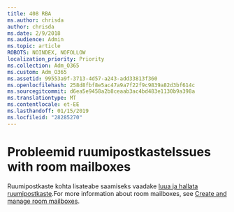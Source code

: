 ```yaml
---
title: 408 RBA
ms.author: chrisda
author: chrisda
ms.date: 2/9/2018
ms.audience: Admin
ms.topic: article
ROBOTS: NOINDEX, NOFOLLOW
localization_priority: Priority
ms.collection: Adm_O365
ms.custom: Adm_O365
ms.assetid: 99553a9f-3713-4d57-a243-add33813f360
ms.openlocfilehash: 258d8fbf8e5ac47a9a7f22f9c9839a82d3bf614c
ms.sourcegitcommit: d6ea5e9458a2b8ceaab3ac4bd483e1130b9a398a
ms.translationtype: MT
ms.contentlocale: et-EE
ms.lasthandoff: 01/15/2019
ms.locfileid: "28285270"
---
```

# <a name="issues-with-room-mailboxes"></a><span data-ttu-id="5ddcf-102">Probleemid ruumipostkaste</span><span class="sxs-lookup"><span data-stu-id="5ddcf-102">Issues with room mailboxes</span></span>

<span data-ttu-id="5ddcf-103">Ruumipostkaste kohta lisateabe saamiseks vaadake [luua ja hallata ruumipostkaste](https://go.microsoft.com/fwlink/p/?linkid=717533).</span><span class="sxs-lookup"><span data-stu-id="5ddcf-103">For more information about room mailboxes, see [Create and manage room mailboxes](https://go.microsoft.com/fwlink/p/?linkid=717533).</span></span>
  

